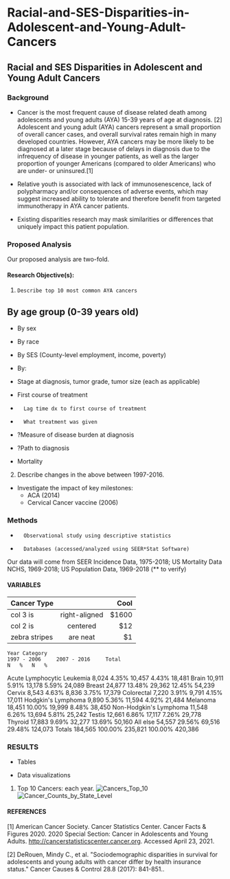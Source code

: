 # Racial-and-SES-Disparities-in-Adolescent-and-Young-Adult-Cancers

## Racial and SES Disparities in Adolescent and Young Adult Cancers

### Background

- Cancer is the most frequent cause of disease related death among adolescents and young adults (AYA) 15-39 years of age at diagnosis. [2]
Adolescent and young adult (AYA) cancers represent a small proportion of overall cancer cases, and overall survival rates remain high in many developed countries. However, AYA cancers may be more likely to be diagnosed at a later stage because of delays in diagnosis due to the infrequency of disease in younger patients, as well as the larger proportion of younger Americans (compared to older Americans) who are under- or uninsured.[1]

- Relative youth is associated with lack of immunosenescence, lack of polypharmacy and/or consequences of adverse events, which may suggest increased ability to tolerate and therefore benefit from targeted immunotherapy in AYA cancer patients.

-  Existing disparities research may mask similarities or differences that uniquely impact this patient population.

### Proposed Analysis

Our proposed analysis are two-fold. 

#### 	Research Objective(s):

 1. 	Describe top 10 most common AYA cancers
 ## By age group (0-39 years old)
-   By sex
-   By race
-   By SES (County-level employment, income, poverty)
-   By:

   -  Stage at diagnosis, tumor grade, tumor size (each as applicable)
   -  First course of treatment
  
-   	Lag time dx to first course of treatment
-   	What treatment was given
-  ?Measure of disease burden at diagnosis
-  ?Path to diagnosis
-  Mortality
    
2. 	Describe changes in the above between 1997-2016. 
 -  Investigate the impact of key milestones:
    -  ACA (2014)
    -  Cervical Cancer vaccine (2006)
 
### Methods 

-   	Observational study using descriptive statistics
-   	Databases (accessed/analyzed using SEER*Stat Software)

Our data will come from SEER Incidence Data, 1975-2018; US Mortality Data NCHS, 1969-2018; US Population Data, 1969-2018 (** to verify) 

####  VARIABLES



| Cancer Type      |           | Cool  |
| ------------- |:-------------:| -----:|
| col 3 is      | right-aligned | $1600 |
| col 2 is      | centered      |   $12 |
| zebra stripes | are neat      |    $1 |

	Year Category				
	1997 - 2006		2007 - 2016		Total
	N	%	N	%	
Acute Lymphocytic Leukemia	8,024	4.35%	10,457	4.43%	18,481
Brain	10,911	5.91%	13,178	5.59%	24,089
Breast	24,877	13.48%	29,362	12.45%	54,239
Cervix	8,543	4.63%	8,836	3.75%	17,379
Colorectal	7,220	3.91%	9,791	4.15%	17,011
Hodgkin's Lymphoma	9,890	5.36%	11,594	4.92%	21,484
Melanoma	18,451	10.00%	19,999	8.48%	38,450
Non-Hodgkin's Lymphoma	11,548	6.26%	13,694	5.81%	25,242
Testis	12,661	6.86%	17,117	7.26%	29,778
Thyroid	17,883	9.69%	32,277	13.69%	50,160
All else	54,557	29.56%	69,516	29.48%	124,073
Totals	184,565	100.00%	235,821	100.00%	420,386
### RESULTS 

- Tables 

- Data visualizations 
1. Top 10 Cancers: each year. 
![Cancers_Top_10](https://user-images.githubusercontent.com/22613114/123296338-8e4d6180-d4e4-11eb-9043-326c54d425f8.png)
![Cancer_Counts_by_State_Level](https://user-images.githubusercontent.com/22613114/123296340-8e4d6180-d4e4-11eb-8923-fce27f2343d2.png)

#### REFERENCES

[1] American Cancer Society. Cancer Statistics Center. Cancer Facts & Figures 2020. 2020 Special Section: Cancer in Adolescents and Young Adults. http://cancerstatisticscenter.cancer.org. Accessed April 23, 2021.

[2] DeRouen, Mindy C., et al. "Sociodemographic disparities in survival for adolescents and young adults with cancer differ by health insurance status." Cancer Causes & Control 28.8 (2017): 841-851..

